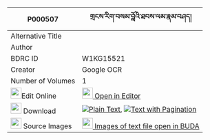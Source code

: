 |P000507|གྲངས་རིག་བསམ་བློའི་ཐབས་ལམ་རྣམ་བཤད། 
| --- | --- 
|Alternative Title |
|Author | 
|BDRC ID | W1KG15521
|Creator | Google OCR
|Number of Volumes| 1
|<img width="25" src="https://img.icons8.com/color/25/000000/edit-property.png">Edit Online| [<img width="25" src="https://avatars.githubusercontent.com/u/45091458?s=200&v=4"> Open in Editor](http://editor.openpecha.org/P000507)
|<img width="25" src="https://img.icons8.com/fluent/48/000000/download-2.png"/>  Download | [![](https://img.icons8.com/color/20/000000/txt.png)Plain Text](https://github.com/Openpecha/P000507/releases/download/v1/drang_rik_samlo_i_tablam_namsh_plain_P000507.zip), [![](https://img.icons8.com/color/20/000000/txt.png)Text with Pagination](https://github.com/Openpecha/P000507/releases/download/v1/drang_rik_samlo_i_tablam_namsh_pages_P000507.zip)
|<img width="25" src="https://img.icons8.com/plasticine/100/000000/pictures-folder.png"/>  Source Images | [<img width="25" src="https://library.bdrc.io/icons/BUDA-small.svg"> Images of text file open in BUDA](https://library.bdrc.io/show/bdr:W1KG15521)